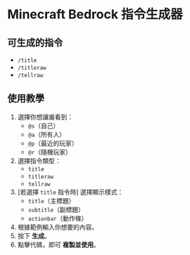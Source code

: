 # **Minecraft Bedrock 指令生成器**

## **可生成的指令**
- `/title`
- `/titleraw`
- `/tellraw`

## **使用教學**
1. 選擇你想讓誰看到：
   - `@s`（自己）
   - `@a`（所有人）
   - `@p`（最近的玩家）
   - `@r`（隨機玩家）
2. 選擇指令類型：
   - `title`
   - `titleraw`
   - `tellraw`
3. [若選擇 `title` 指令時] 選擇顯示樣式：
   - `title`（主標題）
   - `subtitle`（副標題）
   - `actionbar`（動作條）
4. 根據範例輸入你想要的內容。
5. 按下 **生成**。
6. 點擊代碼，即可 **複製並使用**。
